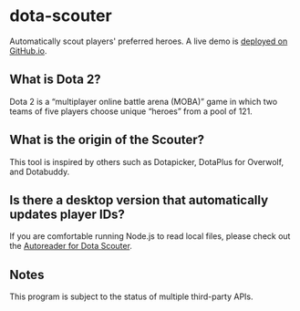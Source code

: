 # dota-scouter
Automatically scout players' preferred heroes. A live demo is [deployed on GitHub.io](https://daltonthompson.github.io/DotaScouter/?id=898754153&pos=1&id=173978074&pos=2&id=118134220&pos=3&id=157475523&pos=4&id=111114687&pos=5&id=164685175&pos=1&id=153836240&pos=2&id=292921272&pos=3&id=157989498&pos=4&id=119631156&pos=5).
## What is Dota 2?
Dota 2 is a “multiplayer online battle arena (MOBA)” game in which two teams of five players choose unique “heroes” from a pool of 121.
## What is the origin of the Scouter?
This tool is inspired by others such as Dotapicker, DotaPlus for Overwolf, and Dotabuddy.
## Is there a desktop version that automatically updates player IDs?
If you are comfortable running Node.js to read local files, please check out the [Autoreader for Dota Scouter](https://github.com/DaltonThompson/dotascouter-autoreader).
## Notes
This program is subject to the status of multiple third-party APIs.
